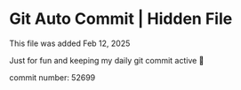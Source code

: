 # Git Auto Commit | Hidden File

This file was added Feb 12, 2025

Just for fun and keeping my daily git commit active 🤪

commit number: 52699
